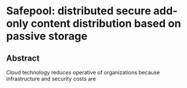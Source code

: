 # Safepool: distributed secure add-only content distribution based on passive storage 

## Abstract
Cloud technology reduces operative of organizations because infrastructure and security costs are 